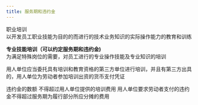 ```yaml
---
title: 服务期和违约金
---
```

职业培训<br>
以开发员工职业技能为目的的而进行的技术业务知识的实际操作能力的教育和训练

**专业技能培训（可以约定服务期和违约金)**<br>
为满足特殊岗位的需要，对员工进行的专业操作技能及专业知识的培训

用人单位应当委托具有培训和教育资格的第三方单位进行培训，并且有第三方出具的，用人单位为劳动者参加培训出资的货币支付凭证

违约金的数额 不得超过用人单位提供的培训费用
用人单位要求劳动者支付的违约金不得超过服务期为履行部分所应分摊的费用


